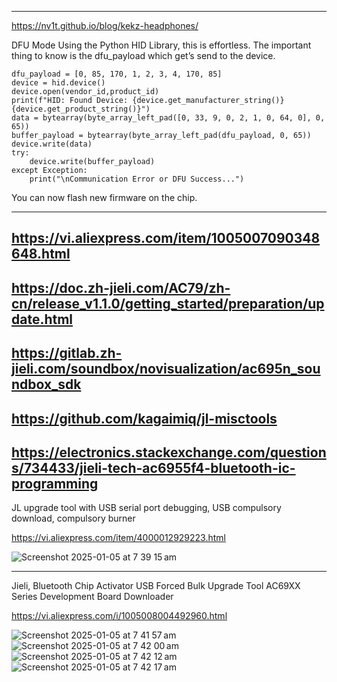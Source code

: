 --------------
https://nv1t.github.io/blog/kekz-headphones/

DFU Mode
Using the Python HID Library, this is effortless. The important thing to know is the dfu_payload which get’s send to the device.
```
dfu_payload = [0, 85, 170, 1, 2, 3, 4, 170, 85]
device = hid.device()
device.open(vendor_id,product_id)
print(f"HID: Found Device: {device.get_manufacturer_string()} {device.get_product_string()}")
data = bytearray(byte_array_left_pad([0, 33, 9, 0, 2, 1, 0, 64, 0], 0, 65))
buffer_payload = bytearray(byte_array_left_pad(dfu_payload, 0, 65))
device.write(data)
try:
	device.write(buffer_payload)
except Exception:
	print("\nCommunication Error or DFU Success...")
```
You can now flash new firmware on the chip.

--------------
https://vi.aliexpress.com/item/1005007090348648.html
--------------
https://doc.zh-jieli.com/AC79/zh-cn/release_v1.1.0/getting_started/preparation/update.html
--------------
https://gitlab.zh-jieli.com/soundbox/novisualization/ac695n_soundbox_sdk
--------------
https://github.com/kagaimiq/jl-misctools
--------------
https://electronics.stackexchange.com/questions/734433/jieli-tech-ac6955f4-bluetooth-ic-programming
--------------

JL upgrade tool with USB serial port debugging, USB compulsory download, compulsory burner

https://vi.aliexpress.com/item/4000012929223.html

![Screenshot 2025-01-05 at 7 39 15 am](https://github.com/user-attachments/assets/e4694099-f9a1-4fc2-987b-ca6623be2a66)

--------------
Jieli, Bluetooth Chip Activator USB Forced Bulk Upgrade Tool AC69XX Series Development Board Downloader

https://vi.aliexpress.com/i/1005008004492960.html

![Screenshot 2025-01-05 at 7 41 57 am](https://github.com/user-attachments/assets/d2875735-d809-48d7-9d8b-67fb80bb4f3e)
![Screenshot 2025-01-05 at 7 42 00 am](https://github.com/user-attachments/assets/9735ce24-41f0-491d-b624-bd017e38bbb1)
![Screenshot 2025-01-05 at 7 42 12 am](https://github.com/user-attachments/assets/b2acf415-4c0e-49f9-ab06-9db59963b438)
![Screenshot 2025-01-05 at 7 42 17 am](https://github.com/user-attachments/assets/4dc53565-2623-4640-b1e2-51bb05b16b6c)

